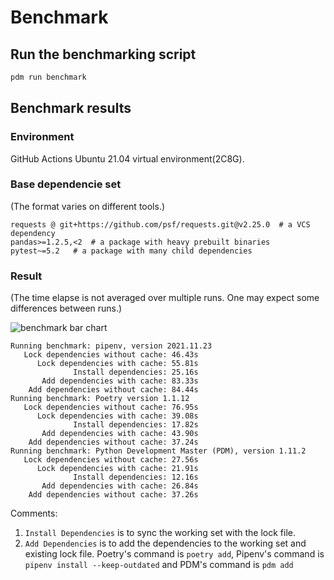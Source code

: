 # Benchmark

## Run the benchmarking script

```bash
pdm run benchmark
```

## Benchmark results

### Environment

GitHub Actions Ubuntu 21.04 virtual environment(2C8G).

### Base dependencie set

(The format varies on different tools.)

```
requests @ git+https://github.com/psf/requests.git@v2.25.0  # a VCS dependency
pandas>=1.2.5,<2  # a package with heavy prebuilt binaries
pytest~=5.2   # a package with many child dependencies
```

### Result

(The time elapse is not averaged over multiple runs. One may expect some differences between runs.)

![benchmark bar chart](/assets/benchmark.png)

```
Running benchmark: pipenv, version 2021.11.23
   Lock dependencies without cache: 46.43s
      Lock dependencies with cache: 55.81s
              Install dependencies: 25.16s
       Add dependencies with cache: 83.33s
    Add dependencies without cache: 84.44s
Running benchmark: Poetry version 1.1.12
   Lock dependencies without cache: 76.95s
      Lock dependencies with cache: 39.08s
              Install dependencies: 17.82s
       Add dependencies with cache: 43.90s
    Add dependencies without cache: 37.24s
Running benchmark: Python Development Master (PDM), version 1.11.2
   Lock dependencies without cache: 27.56s
      Lock dependencies with cache: 21.91s
              Install dependencies: 12.16s
       Add dependencies with cache: 26.84s
    Add dependencies without cache: 37.26s
```

Comments:

1. `Install Dependencies` is to sync the working set with the lock file.
2. `Add Dependencies` is to add the dependencies to the working set and existing lock file.
   Poetry's command is `poetry add`, Pipenv's command is `pipenv install --keep-outdated` and
   PDM's command is `pdm add`
